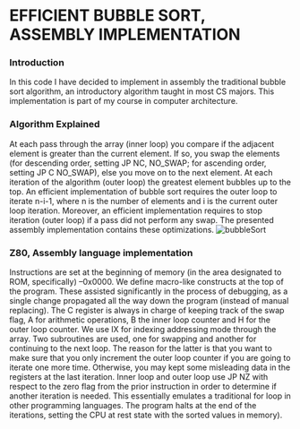 

# EFFICIENT BUBBLE SORT, ASSEMBLY IMPLEMENTATION

### Introduction
In this code I have decided to implement in assembly the traditional bubble sort algorithm, an introductory algorithm taught in most CS majors. This implementation is part of my course in computer architecture.

### Algorithm Explained
At each pass through the array (inner loop) you compare if the adjacent element is greater than the current element. If so, you swap the elements (for descending order, setting JP NC, NO_SWAP; for ascending order, setting JP C NO_SWAP), else you move on to the next element. At each iteration of the algorithm (outer loop) the greatest element bubbles up to the top. An efficient implementation of bubble sort requires the outer loop to iterate n-i-1, where n is the number of elements and i is the current outer loop iteration. Moreover, an efficient implementation requires to stop iteration (outer loop) if a pass did not perform any swap. The presented assembly implementation contains these optimizations.
![bubbleSort](https://upload.wikimedia.org/wikipedia/commons/c/c8/Bubble-sort-example-300px.gif)



### Z80, Assembly language implementation
Instructions are set at the beginning of memory (in the area designated to ROM, specifically) –0x0000. We define macro-like constructs at the top of the program. These assisted significantly in the process of debugging, as a single change propagated all the way down the program (instead of manual replacing). 
The C register is always in charge of keeping track of the swap flag, A for arithmetic operations, B the inner loop counter and H for the outer loop counter. We use IX for indexing addressing mode through the array. 
Two subroutines are used, one for swapping and another for continuing to the next loop. The reason for the latter is that you want to make sure that you only increment the outer loop counter if you are going to iterate one more time. Otherwise, you may kept some misleading data in the registers at the last iteration. Inner loop and outer loop use JP NZ with respect to the zero flag from the prior instruction in order to determine if another iteration is needed. This essentially emulates a traditional for loop in other programming languages. The program halts at the end of the iterations, setting the CPU at rest state with the sorted values in memory). 

